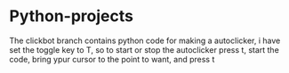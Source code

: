 # Python-projects
The clickbot branch contains python code for making a autoclicker, i have set the toggle key to T, so to start or stop the autoclicker press t, 
start the code, bring ypur cursor to the point to want, and press t
